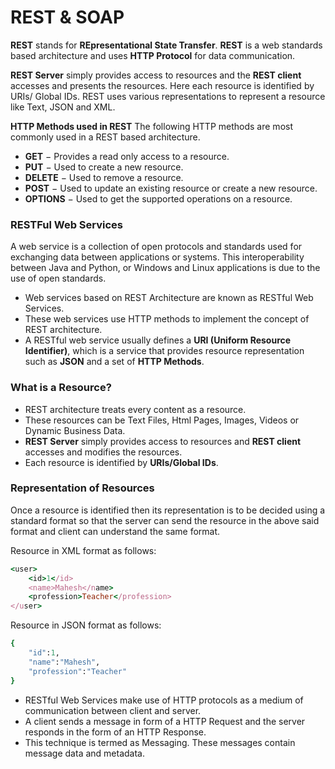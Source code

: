# REST & SOAP

**REST** stands for **REpresentational State Transfer**. **REST** is a web standards based architecture and uses **HTTP Protocol** for data communication.

**REST Server** simply provides access to resources and the **REST client** accesses and presents the resources.
Here each resource is identified by URIs/ Global IDs. REST uses various representations to represent a resource like Text, JSON and XML.

**HTTP Methods used in REST**
The following HTTP methods are most commonly used in a REST based architecture.
* **GET** − Provides a read only access to a resource.  
* **PUT** − Used to create a new resource.  
* **DELETE** − Used to remove a resource.  
* **POST** − Used to update an existing resource or create a new resource.  
* **OPTIONS** − Used to get the supported operations on a resource.

### RESTFul Web Services
A web service is a collection of open protocols and standards used for exchanging data between applications or systems.
This interoperability between Java and Python, or Windows and Linux applications is due to the use of open standards.

* Web services based on REST Architecture are known as RESTful Web Services. 
* These web services use HTTP methods to implement the concept of REST architecture. 
* A RESTful web service usually defines a **URI (Uniform Resource Identifier)**, which is a service that provides resource representation such as **JSON** and a set of **HTTP Methods**.

### What is a Resource?
* REST architecture treats every content as a resource. 
* These resources can be Text Files, Html Pages, Images, Videos or Dynamic Business Data. 
* **REST Server** simply provides access to resources and **REST client** accesses and modifies the resources. 
* Each resource is identified by **URIs/Global IDs**. 

### Representation of Resources
Once a resource is identified then its representation is to be decided using a standard format so that the server can send the resource in the above said format and client can understand the same format.

Resource in XML format as follows:
```ruby
<user> 
    <id>1</id> 
    <name>Mahesh</name>
    <profession>Teacher</profession> 
</user> 
```
Resource in JSON format as follows:
```ruby
{ 
    "id":1, 
    "name":"Mahesh", 
    "profession":"Teacher" 
}
```

* RESTful Web Services make use of HTTP protocols as a medium of communication between client and server. 
* A client sends a message in form of a HTTP Request and the server responds in the form of an HTTP Response. 
* This technique is termed as Messaging. These messages contain message data and metadata.
